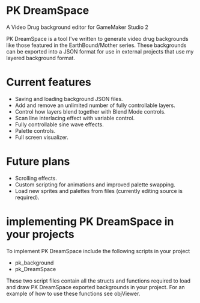 # PK DreamSpace
A Video Drug background editor for GameMaker Studio 2
 
PK DreamSpace is a tool I've written to generate video drug backgrounds like those featured in the EarthBound/Mother series. These backgrounds can be exported into a JSON format for use in external projects that use my layered background format.

# Current features
- Saving and loading background JSON files.
- Add and remove an unlimited number of fully controllable layers.
- Control how layers blend together with Blend Mode controls.
- Scan line interlacing effect with variable control.
- Fully controllable sine wave effects.
- Palette controls.
- Full screen visualizer.

# Future plans
- Scrolling effects.
- Custom scripting for animations and improved palette swapping.
- Load new sprites and palettes from files (currently editing source is required).

# implementing PK DreamSpace in your projects
To implement PK DreamSpace include the following scripts in your project
- pk_background
- pk_DreamSpace

These two script files contain all the structs and functions required to load and draw PK DreamSpace exported backgrounds in your project. For an example of how to use these functions see objViewer.
